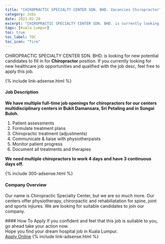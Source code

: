 ```yaml
---
title: "CHIROPRACTIC SPECIALTY CENTER SDN. BHD. Vacancies Chiropractor" 
category: Jobs 
date: 2021-02-20 
excerpt: "CHIROPRACTIC SPECIALTY CENTER SDN. BHD. is currently looking for suitable person to fill in the Chiropractor which positioned at Kuala Lumpur" 
tags: [Kuala Lumpur] 
toc: true 
toc_label: TOC 
toc_icon: "fire" 
--- 
```


<p>CHIROPRACTIC SPECIALTY CENTER SDN. BHD. is looking for new potential candidates to fill in for <b>Chiropractor</b> position. If you currently looking for new healthcare job opportunities and qualified with the job desc, feel free to apply this job.
</p>{% include link-adsense.html %} 
<div><div><h4>Job Description</h4></div><div><div><span><div><p><strong>We have multiple full-time job openings for chiropractors for our centers multidisciplinary centers in Bukit Damansara, Sri Petaling and in Sungai Buloh.&#160;</strong></p><ol><li>Patient assessments</li><li>Formulate treatment plans</li><li>Chiropractic treatment (adjustments)</li><li>Communicate &amp; liaise with physiotherpaists</li><li>Monitor patient progress</li><li>Document all treatments and therapies</li></ol><p><strong>We need multiple chiropractors to work 4 days and have 3 continuous days off.</strong></p></div></span></div></div></div> 
{% include 300-adsense.html %} 
<div><div><h4>Company Overview</h4></div><div><div><span><div><p>Our name is Chiropractic Specialty Center, but we are so much more. Our centers offer physiotherapy, chirorpactic and&#160;rehabiliatation for spine, joint and sports injiures. We are looking for suitable candidates to join our company.</p></div></span></div></div></div> 
#### How To Apply 
If you confident and feel that this job is suitable to you, go ahead take your action now. <br/> 
Hope you find your dream hospital job in Kuala Lumpur. <br/> 
<a href="https://www.jobstreet.com.my/en/job/chiropractor-4476179?jobId=jobstreet-my-job-4476179" class="btn btn--warning" target="_blank" rel="nofollow noopenner">Apply Online</a> 
{% include link-adsense.html %} 
